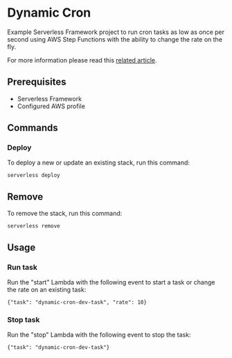 # Dynamic Cron

Example Serverless Framework project to run cron tasks as low as once per second using AWS Step Functions with the ability to change the rate on the fly. 

For more information please read this [related article](https://medium.com/@slootjes/dynamic-rate-cron-using-step-functions-91ad1afc8d43).

## Prerequisites
- Serverless Framework
- Configured AWS profile

## Commands

### Deploy

To deploy a new or update an existing stack, run this command:

`serverless deploy`

## Remove

To remove the stack, run this command:

`serverless remove`

## Usage

### Run task

Run the "start" Lambda with the following event to start a task or change the rate on an existing task:

`{"task": "dynamic-cron-dev-task", "rate": 10}`

### Stop task

Run the "stop" Lambda with the following event to stop the task:

`{"task": "dynamic-cron-dev-task"}`
